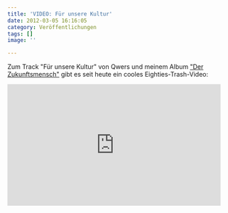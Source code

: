```yaml
---
title: 'VIDEO: Für unsere Kultur'
date: 2012-03-05 16:16:05
category: Veröffentlichungen
tags: []
image: ''

---
```


Zum Track "Für unsere Kultur" von Qwers und meinem Album ["Der Zukunftsmensch"](http://www.postrap.de/releases/der-zukunftsmensch/) gibt es seit heute ein cooles Eighties-Trash-Video:  
<iframe src="http://www.youtube.com/embed/o89JovbTebQ" frameborder="0" width="480" height="274"></iframe>
